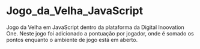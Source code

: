 # Jogo_da_Velha_JavaScript
Jogo da Velha em JavaScript dentro da plataforma da Digital Inoovation One. Neste jogo foi adicionado a pontuação por jogador, onde é somado os pontos enquanto o ambiente de jogo está em aberto.
